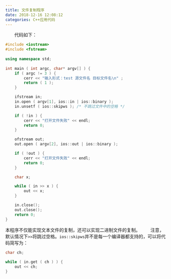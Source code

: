 ```yaml
---
title: 文件复制程序
date: 2018-12-16 12:08:12
categories: C++应用代码
---
```

&emsp;&emsp;代码如下：

``` cpp
#include <iostream>
#include <fstream>
​
using namespace std;
​
int main ( int argc, char* argv[] ) {
    if ( argc != 3 ) {
        cerr << "输入形式：test 源文件名 目标文件名\n" ;
        return ( 1 );
    }

    ifstream in;
    in.open ( argv[1], ios::in | ios::binary );
    in.unsetf ( ios::skipws ); /* 不跳过文件中的空格 */

    if ( !in ) {
        cerr << "打开文件失败" << endl;
        return 0;
    }

    ofstream out;
    out.open ( argv[2], ios::out | ios::binary );

    if ( !out ) {
        cerr << "打开文件失败" << endl;
        return 0;
    }

    char x;

    while ( in >> x ) {
        out << x;
    }

    in.close();
    out.close();
    return 0;
}
```

本程序不仅能实现文本文件的复制，还可以实现二进制文件的复制。
&emsp;&emsp;注意，默认情况下`>>`将跳过空格。`ios::skipws`并不是每一个编译器都支持的，可以将代码简写为：

``` cpp
char ch;
​
while ( in.get ( ch ) ) {
    out << ch;
}
```